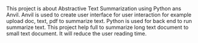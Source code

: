 This project is about Abstractive Text Summarization using Python ans Anvil. 
Anvil is used to create user interface for user interaction for example upload doc, text, pdf to summarize text.
Python is used for back end to run summarize text.
This project help full to summarize long text document to small text document.
It will reduce the user reading time.
